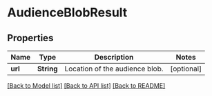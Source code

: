 # AudienceBlobResult

## Properties
Name | Type | Description | Notes
------------ | ------------- | ------------- | -------------
**url** | **String** | Location of the audience blob. | [optional] 

[[Back to Model list]](../README.md#documentation-for-models) [[Back to API list]](../README.md#documentation-for-api-endpoints) [[Back to README]](../README.md)



